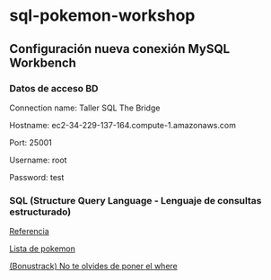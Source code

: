 # sql-pokemon-workshop

## Configuración nueva conexión MySQL Workbench

### Datos de acceso BD

Connection name:
Taller SQL The Bridge

Hostname:
ec2-34-229-137-164.compute-1.amazonaws.com

Port:
25001

Username:
root

Password:
test

### SQL (Structure Query Language - Lenguaje de consultas estructurado)

[Referencia](https://www.w3schools.com/sql/)  

[Lista de pokemon](https://pokemon.fandom.com/es/wiki/Lista_de_Pok%C3%A9mon)  

[(Bonustrack) No te olvides de poner el where](https://www.youtube.com/watch?v=i_cVJgIz_Cs)  
